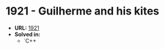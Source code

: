 # 1921 - Guilherme and his kites

* **URL:** [1921](https://www.urionlinejudge.com.br/judge/en/problems/view/1921)
* **Solved in:**
    * `C++
